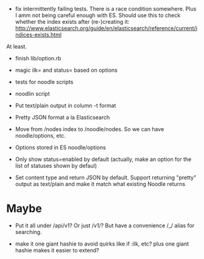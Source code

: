 * fix intermittently failing tests.  There is a race condition somewhere.
Plus I amm not being careful enough with ES.  Should use this to check whether
the index exists after (re-)creating it:
http://www.elasticsearch.org/guide/en/elasticsearch/reference/current/indices-exists.html

At least.

* finish lib/option.rb

* magic ilk= and status= based on options

* tests for noodle scripts

* noodlin script

* Put text/plain output in column -t format

* Pretty JSON format a la Elasticsearch

* Move from /nodes index to /noodle/nodes.  So we can have noodle/options, etc.

* Options stored in ES noodle/options

* Only show status=enabled by default (actually, make an option
for the list of statuses shown by defaul)

* Set content type and return JSON by default.  Support
returning "pretty" output as text/plain and make it match
what existing Noodle returns

# Maybe
* Put it all under /api/v1?  Or just /v1/?  But have a convenience /_/ alias
for searching.

* make it one giant hashie to avoid quirks like if :ilk, etc?  plus one giant hashie makes it easier to extend?

